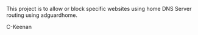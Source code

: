 This project is to allow or block specific websites using home DNS Server routing using adguardhome.

C-Keenan